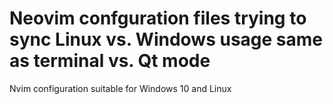 # Neovim confguration files trying to sync Linux vs. Windows usage same as terminal vs. Qt mode

Nvim configuration suitable for Windows 10 and Linux
